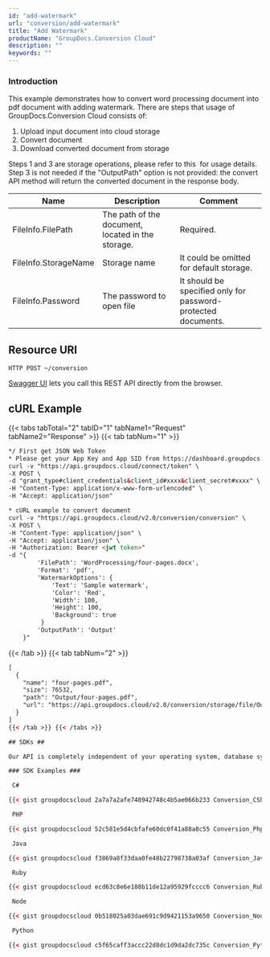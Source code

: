 ```yaml
---
id: "add-watermark"
url: "conversion/add-watermark"
title: "Add Watermark"
productName: "GroupDocs.Conversion Cloud"
description: ""
keywords: ""
---
```

### Introduction ###

This example demonstrates how to convert word processing document into pdf document with adding watermark.
There are steps that usage of GroupDocs.Conversion Cloud consists of:

1. Upload input document into cloud storage
2. Convert document
3. Download converted document from storage

Steps 1 and 3 are storage operations, please refer to this  for usage details.
Step 3 is not needed if the "OutputPath" option is not provided: the convert API method will return the converted document in the response body.

| Name | Description | Comment
|---|---|---
|FileInfo.FilePath|The path of the document, located in the storage.|Required.
|FileInfo.StorageName|Storage name|It could be omitted for default storage.
|FileInfo.Password|The password to open file|It should be specified only for password-protected documents.

## Resource URI ##

```HTTP POST ~/conversion```

[Swagger UI](https://apireference.groupdocs.cloud/watermark/#/Info/GetInfo) lets you call this REST API directly from the browser.

## cURL Example ##

{{< tabs tabTotal="2" tabID="1" tabName1="Request" tabName2="Response" >}} {{< tab tabNum="1" >}}

```html
*/ First get JSON Web Token
* Please get your App Key and App SID from https://dashboard.groupdocs.cloud/#/apps. Kindly place App Key in "client_secret" and App SID in "client_id" argument.
curl -v "https://api.groupdocs.cloud/connect/token" \
-X POST \
-d "grant_type#client_credentials&client_id#xxxx&client_secret#xxxx" \
-H "Content-Type: application/x-www-form-urlencoded" \
-H "Accept: application/json"

* cURL example to convert document
curl -v "https://api.groupdocs.cloud/v2.0/conversion/conversion" \
-X POST \
-H "Content-Type: application/json" \
-H "Accept: application/json" \
-H "Authorization: Bearer <jwt token>"
-d "{
        'FilePath': 'WordProcessing/four-pages.docx',
        'Format': 'pdf',
        'WatermarkOptions': {
            'Text': 'Sample watermark',
            'Color': 'Red',
            'Width': 100,
            'Height': 100,
            'Background': true
         }
        'OutputPath': 'Output'
    }"
```

{{< /tab >}} {{< tab tabNum="2" >}}

```html
[
  {
    "name": "four-pages.pdf",
    "size": 76532,
    "path": "Output/four-pages.pdf",
    "url": "https://api.groupdocs.cloud/v2.0/conversion/storage/file/Output/four-pages.pdf"
  }
]
{{< /tab >}} {{< /tabs >}}

## SDKs ##

Our API is completely independent of your operating system, database system or development language. You can use any language and platform that supports HTTP to interact with our API. However, manually writing client code can be difficult, error-prone and time-consuming. Therefore, we have provided and support API [SDKs](https://github.com/groupdocs-watermark-cloud) in many development languages in order to make it easier to integrate with us. If you use [SDK](https://github.com/groupdocs-watermark-cloud), it shows [document information](https://apireference.groupdocs.cloud/watermark/#/Info/GetInfo) API calls and lets you use GroupDocs Cloud features in a native way for your preferred language.

### SDK Examples ###

 C#

{{< gist groupdocscloud 2a7a7a2afe748942748c4b5ae066b233 Conversion_CSharp_Common_Addwatermark.cs >}}

 PHP

{{< gist groupdocscloud 52c581e5d4cbfafe60dc0f41a88a8c55 Conversion_Php_Common_Addwatermark.php >}}

 Java

{{< gist groupdocscloud f3869a8f33daa0fe48b22798738a03af Conversion_Java_Common_Addwatermark.java >}}

 Ruby

{{< gist groupdocscloud ecd63c8e6e188b11de12a95929fcccc6 Conversion_Ruby_Common_Addwatermark.rb >}}

 Node

{{< gist groupdocscloud 0b518025a03dae691c9d9421153a9650 Conversion_Node_Common_Addwatermark.js >}}

 Python

{{< gist groupdocscloud c5f65caff3accc22d8dc1d9da2dc735c Conversion_Python_Common_Addwatermark.py >}}
